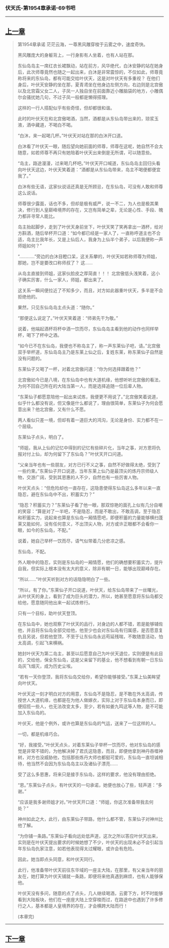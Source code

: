 ### 伏天氏-第1954章承诺-69书吧

--------
[上一章](./a0eba1e1fd3ad1ae60fb59206c739869.md)
--------


>
>
>
>第1954章承诺
>茫茫云海，一尊黑风雕穿梭于云雾之中，速度奇快。
>
>黑风雕庞大的身躯背上，一行身影有人坐着，也有人站在那。
>
>东仙岛岛主一席红衣长裙飘动，站在前方，风华绝代，白沐安静的站在她身后，此次师尊竟然也随之一起出来，白沐是非常震惊的，不仅如此，师尊竟称将来的东仙岛，都有可能交给叶伏天，这是对叶伏天有多重视？
>在他们身后，叶伏天安静的坐在那，夏青鸢坐在他身边左侧方向，右边则是北宫傲以及北宫霜父女二人，子凤一人独自坐在前面靠近小雕脑袋的地方，小雕偶尔会骚扰她几句，不过子凤一般都是懒得搭理。
>
>这样的一行人搭配似乎有些奇怪，但却都很和谐。
>
>此时的叶伏天在和北宫傲喝酒，当然，酒都是从东仙岛带出来的，琼浆玉液，酒中藏道，不喝白不喝。
>
>“白沐，来一起喝几杯。”叶伏天对站在那的白沐开口道。
>
>白沐看了叶伏天一眼，随后望向她前面的师尊，师尊在这呢，她自然不会太随意，如若师尊不再只有她陪着叶伏天出来倒是无所谓，可以随意些。
>
>“岛主，路途漫漫，过来喝几杯吧。”叶伏天开口喊道，东仙岛岛主回归头看向叶伏天这边，叶伏天笑着道：“酒都是从东仙岛带来，岛主不喝便都便宜我了。”
>
>白沐有些无语，这家伙说话还真是无所顾忌，在东仙岛，可没有人敢和师尊这么说话。
>
>师尊很少露面，话也不多，但却是极有威严，说一不二，为人也是极其果决，修行到人皇巅峰境界的存在，又岂有简单之辈，无论是心性、手段、魄力都非寻常人能比。
>
>岛主抬起脚步，走到了叶伏天身前坐下，叶伏天笑了笑再拿出一酒杯，给对方斟酒，随后举杯开口道：“如今都已经是一家人了，一直称呼道主也不合适，岛主比我年长，又是上仙后人，我身为上仙半个弟子，以后我便称一声师姐如何？”
>
>“…………”旁边的白沐目瞪口呆，这关系攀的，叶伏天如若称师尊为师姐，那她，岂不是要改口称师叔了？
>这……
>
>从岛主直接到师姐，这家伙脸皮之厚简直！！！
>北宫傲低头浅笑着，这小子确实厉害，什么一家人，师姐，都出来了。
>
>这关系一瞬间便拉近了不知多少，而且，对方如此器重叶伏天，多半是不会拒绝他的。
>
>果然，只见东仙岛岛主点头道：“随你。”
>
>“那便这么说定了。”叶伏天笑着道：“师弟先干为敬。”
>
>说着，他端起酒杯将杯中酒一饮而尽，东仙岛岛主看到他的动作也同样举杯，喝下了杯中之酒。
>
>“如今已不在东仙岛，我便也不称岛主了，称一声东莱仙子吧，请。”北宫傲双手举杯道，东仙岛岛主乃是东莱上仙之后，复姓东莱，称东莱仙子自然是没有问题的。
>
>东莱仙子又喝了一杯，对着北宫傲问道：“你为何选择跟着他？”
>
>北宫傲如今已是八境，在东仙岛中也有大道机缘，他想听听北宫傲的看法，为何不回自己所在的大陆当第一人，而是选择追随一位后辈人物。
>
>“东莱仙子都愿意陪他一起出来试炼，我便更不用说了。”北宫傲笑着说道，似乎什么都没有说，但又像是什么都说了，理由很简单，东莱仙子为何会愿意出来？他北宫傲，又有什么不愿。
>
>两人看似只差一境，但却有着一道巨大的鸿沟，无论是身份、实力都不在一个层级。
>
>东莱仙子点头，明白了。
>
>“师姐，我从上仙的记忆中得到的记忆有些碎片化，当年之事，对方恩将仇报对付上仙，却为何留下了东仙岛？”叶伏天开口问道。
>
>“父亲当年也有一些朋友，对方已行不义之事，自然不好做得太绝，受到了一些约束。”东莱仙子开口说道，当年东莱上仙乃是最顶尖的炼丹宗师级人物，交游广阔，受到其恩惠的人不少，自然也有一些厉害人物。
>
>叶伏天点头：“但危险却也一直存在，这隐患使得东仙岛这么多年以来一直隐忍，避在东仙岛中不出，积蓄实力？”
>
>“隐忍？积蓄实力？”东莱仙子看了他一眼，那双惊艳的面孔上似有几分自嘲的笑容：“算是对了一半吧，不是隐忍，而是不敢出，不敢高调，至于隐忍和积蓄实力，说起来也算是东仙岛一厢情愿吧，即便积蓄的力量能够横扫蓬莱又能如何，没有任何意义，不出顶尖人物，对方或许正眼都不会看你一眼，如今的东仙岛，不配。”
>
>说着，她自己举杯一饮而尽，语气似带着几分悲凉之感。
>
>东仙岛，不配。
>
>外人眼中的隐忍，实则是东仙岛的一厢情愿，他们的确想要积蓄实力，提升自我，但实际上根本没有太大的意义，除非有朝一日，能够出现巅峰存在。
>
>“所以……”叶伏天听到对方的话隐隐明白了一些。
>
>“所以，有了你。”东莱仙子开口说道，叶伏天，给东仙岛带来了一丝曙光，从叶伏天的身上，看到了成为巨头的潜力，所以，她甚至愿意将东仙岛都交给他，愿意随同他出来一起试炼修行。
>
>只有一个目标，助叶伏天登顶。
>
>在东仙岛中，她也观察了叶伏天的品行，对身边的人都不错，若是能够辅佐他，并且将东仙岛全部交给他，他至少也会对东仙岛有归属感，是否愿意复仇且另说，但若他登顶，不至于让东仙岛永远苟延残喘，不敢随意活动，怕太高调，引起飞来横祸。
>
>她封叶伏天为第二岛主，甚至以后愿意自己为叶伏天退位，实则便是有此目的，交给他，保全东仙岛，这是父亲留下的基业，他不想看到有朝一日东仙岛灰飞烟灭，成为历史尘埃。
>
>“若有一天你登顶，我将东仙岛交给你，希望你能够接受。”东莱上仙美眸望向叶伏天。
>
>叶伏天这一刻才明白对方的用意，东仙岛不是隐忍，是不敢在外太高调，传授世人大道机缘，也都是在为他人做嫁衣，实际上对于东仙岛本身而已，即便招揽一些人，也无法改变太多，至少，若有如姜九鸣这等人物，是不可能加入东仙岛的。
>
>叶伏天，他是个例外，或许也算是东仙岛的气运，送来了一位这样的人。
>
>一切，都是机缘巧合。
>
>“好，我接受。”叶伏天点头，对着东莱仙子举杯一饮而尽，他对东仙岛的感觉是非常不错的，为他解决掉了君氏这隐患，而且，即便他拿到神丹吞噬神树，对方也没威胁他，包括那些炼丹大师也都挺可爱的，东仙岛一直坦诚相待，他当然不会因为东仙岛岛主以及诸仙子漂亮……
>
>受了这么多恩惠，将来只是接手东仙岛，这样的要求，他没有理由拒绝。
>
>“恩。”东莱仙子点头，有叶伏天的一句承诺，她便也放心了些，轻声道：“多谢。”
>
>“应该是我多谢师姐才对。”叶伏天开口道：“师姐，你这次准备带我去何处？”
>
>神州如此之大，此行，由东莱仙子带路，他什么都不管，东莱仙子对神州比他了解。
>
>“为你铺一条路。”东莱仙子看向远处低声道，这次之所以答应叶伏天出来，实则是在叶伏天提出要求的时候她想了不少，叶伏天的出现未必不会引起当年东仙岛仇家注意，如若他表现得太过耀眼，或许会有危险。
>
>因此，她当即点头同意，和叶伏天同行。
>
>此行，他准备带叶伏天前往东华域的一座主大陆，在那里，有父亲当年的朋友在，她打算为叶伏天铺就一条路，即便将来他真遇到麻烦，也有人能够保他。
>
>叶伏天没有多问，随意的点了点头，几人继续喝酒，云雾下方，时不时能够看到大陆板块，他们在一座座大陆上空穿梭而过，在路途中也遇到了许多修行之人，基本都是人皇境界的存在，才会横跨大陆而行！
>
>(本章完)
>
>

--------
[下一章](./d86c676bbb87f6d2fb9256f6266f219c.md)
--------
